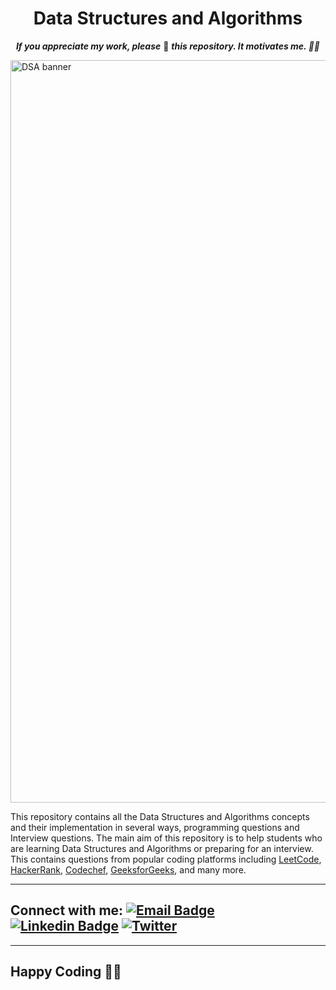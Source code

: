 <div align="center">
<h1>Data Structures and Algorithms</h1>

<b><i>If you appreciate my work, please</i></b> 🌟 <b><i>this repository. It motivates me. 🚀🚀</i></b>

</div>

<img width="1188" alt="DSA banner" src="https://miro.medium.com/max/1400/1*sMryEXZVPKFjGNcfSzE8Mw.jpeg">

This repository contains all the Data Structures and Algorithms concepts and their implementation in several ways, programming questions and Interview questions. The main aim of this repository is to help students who are learning Data Structures and Algorithms or preparing for an interview. This contains questions from popular coding platforms including [LeetCode](https://leetcode.com/), [HackerRank](https://www.hackerrank.com/), [Codechef](https://www.codechef.com/), [GeeksforGeeks](https://practice.geeksforgeeks.org/explore/), and many more.

<hr>

## Connect with me: [![Email Badge](https://img.shields.io/badge/-Email-c14438?style=flat-square&logo=Gmail&logoColor=white&link=mailto:pranaygupta.aec@gmail.com)](mailto:pranaygupta.aec@gmail.com) [![Linkedin Badge](https://img.shields.io/badge/-LinkedIn-blue?style=flat-square&logo=Linkedin&logoColor=white&link=https://www.linkedin.com/in/sachin1790/)](https://www.linkedin.com/in/sachin1790/) [![Twitter](https://img.shields.io/badge/Twitter-1DA1F2?style=flat-square&logo=twitter&logoColor=white)](https://twitter.com/saxenakrsachin)

<hr>

## Happy Coding 👨‍💻
